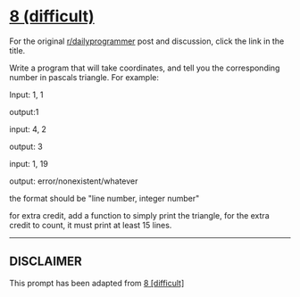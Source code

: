 # [8 (difficult)](https://www.reddit.com/r/dailyprogrammer/comments/psf4n/2162012_challenge_8_difficult/)

For the original [r/dailyprogrammer](https://www.reddit.com/r/dailyprogrammer/) post and discussion, click the link in the title.

Write a program that will take coordinates, and tell you the corresponding number in pascals triangle. For example: 

Input: 1, 1

output:1

input: 4, 2

output: 3

input: 1, 19

output: error/nonexistent/whatever

the format should be "line number, integer number"

for extra credit, add a function to simply print the triangle, for the extra credit to count, it must print at least 15 lines.


----
## **DISCLAIMER**
This prompt has been adapted from [8 [difficult]](https://www.reddit.com/r/dailyprogrammer/comments/psf4n/2162012_challenge_8_difficult/
)

